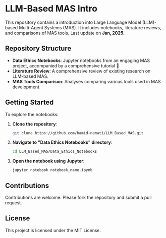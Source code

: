 # LLM-Based MAS Intro

This repository contains a introduction into Large Language Model (LLM)-based Multi-Agent Systems (MAS). It includes notebooks, literature reviews, and comparisons of MAS tools. Last update on **Jan, 2025**.


## Repository Structure
  
  - **Data Ethics Notebooks**: Jupyter notebooks from an engaging MAS project, accompanied by a comprehensive tutorial 🙂
  - **Literature Review**: A comprehensive review of existing research on LLM-based MAS.
  - **MAS Tools Comparison**: Analyses comparing various tools used in MAS development.

## Getting Started

To explore the notebooks:

  1. **Clone the repository**:
     ```bash
     git clone https://github.com/hamid-nemati/LLM_Based_MAS.git
     ```
  3. **Navigate to "Data Ethics Notebooks" directory**:​
     ```bash
     cd LLM_Based_MAS/Data_Ethics_Notebooks
     ```
  3. **Open the notebook using Jupyter**:​
     ```bash
     jupyter notebook notebook_name.ipynb
     ```
       
## Contributions

Contributions are welcome. Please fork the repository and submit a pull request.​

## License

This project is licensed under the MIT License.
